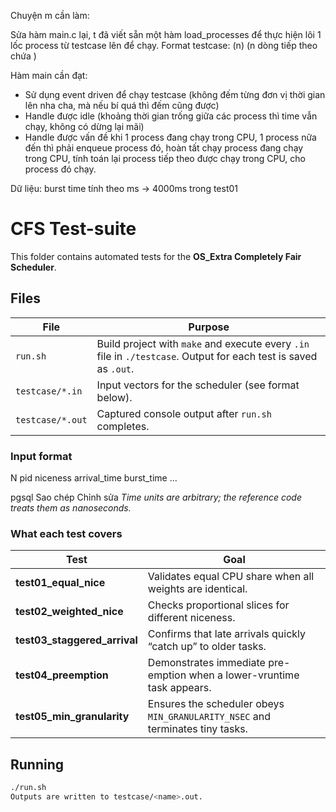 Chuyện m cần làm:

Sửa hàm main.c lại, t đã viết sẵn một hàm load_processes để thực hiện lôi 1 lốc process từ testcase lên để chạy.
Format testcase:
(n)
(n dòng tiếp theo chứa <pid> <niceness> <arrival time> <burst time>)

Hàm main cần đạt:
- Sử dụng event driven để chạy testcase (không đếm từng đơn vị thời gian lên nha cha, mà nếu bí quá thì đếm cũng được)
- Handle được idle (khoảng thời gian trống giữa các process thì time vẫn chạy, không có dừng lại mãi)
- Handle được vấn đề khi 1 process đang chạy trong CPU, 1 process nữa đến thì phải enqueue process đó, hoàn tất chạy process đang chạy trong CPU, tính toán lại process tiếp theo được chạy trong CPU, cho process đó chạy.

Dữ liệu: burst time tính theo ms -> 4000ms trong test01


# CFS Test-suite

This folder contains automated tests for the **OS_Extra Completely Fair Scheduler**.

## Files

| File | Purpose |
|------|---------|
| `run.sh` | Build project with `make` and execute every `.in` file in `./testcase`. Output for each test is saved as `.out`. |
| `testcase/*.in` | Input vectors for the scheduler (see format below). |
| `testcase/*.out` | Captured console output after `run.sh` completes. |

### Input format
N pid niceness arrival_time burst_time ...

pgsql
Sao chép
Chỉnh sửa
*Time units are arbitrary; the reference code treats them as nanoseconds.*

### What each test covers

| Test | Goal |
|------|------|
| **test01_equal_nice** | Validates equal CPU share when all weights are identical. |
| **test02_weighted_nice** | Checks proportional slices for different niceness. |
| **test03_staggered_arrival** | Confirms that late arrivals quickly “catch up” to older tasks. |
| **test04_preemption** | Demonstrates immediate pre-emption when a lower-vruntime task appears. |
| **test05_min_granularity** | Ensures the scheduler obeys `MIN_GRANULARITY_NSEC` and terminates tiny tasks. |

## Running

```bash
./run.sh
Outputs are written to testcase/<name>.out.